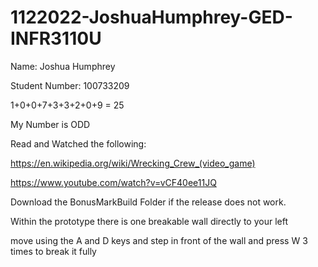 # 1122022-JoshuaHumphrey-GED-INFR3110U

Name: Joshua Humphrey

Student Number: 100733209

1+0+0+7+3+3+2+0+9
= 25

My Number is ODD

Read and Watched the following:

https://en.wikipedia.org/wiki/Wrecking_Crew_(video_game) 

https://www.youtube.com/watch?v=vCF40ee11JQ

Download the BonusMarkBuild Folder if the release does not work.

Within the prototype there is one breakable wall directly to your left 

move using the A and D keys and step in front of the wall and press W 3 times to break it fully
